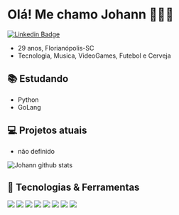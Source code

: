 # Olá! Me chamo Johann 🙋🏾‍♂️

[![Linkedin Badge](https://img.shields.io/badge/-LinkedIn-0e76a8?style=flat-square&logo=Linkedin&logoColor=white)](https://www.linkedin.com/in/johann-philipi-10509780/)

- 29 anos, Florianópolis-SC
- Tecnologia, Musica, VideoGames, Futebol e Cerveja

## 📚 Estudando

- Python
- GoLang

## 💻 Projetos atuais

- não definido

![Johann github stats](https://github-readme-stats.vercel.app/api?username=JohannPhilipi&show_icons=true&theme=tokyonight)

## 🔧 Tecnologias & Ferramentas

![](https://img.shields.io/badge/OS-Linux-informational?style=flat&logo=linux&logoColor=white&color=6aa6f8)
![](https://img.shields.io/badge/Editor-VS_Code-informational?style=flat&logo=visual-studio-code&logoColor=white&color=6aa6f8)
![](https://img.shields.io/badge/Code-Python-informational?style=flat&logo=python&logoColor=white&color=6aa6f8)
![](https://img.shields.io/badge/Shell-Bash-informational?style=flat&logo=gnu-bash&logoColor=white&color=6aa6f8)
![](https://img.shields.io/badge/Tools-FastAPI-informational?style=flat&logo=fastapi&logoColor=white&color=6aa6f8)
![](https://img.shields.io/badge/Tools-MongoDB-informational?style=flat&logo=mongodb&logoColor=white&color=6aa6f8)
![](https://img.shields.io/badge/Tools-PostgreSQL-informational?style=flat&logo=postgresql&logoColor=white&color=6aa6f8)
![](https://img.shields.io/badge/Tools-Docker-informational?style=flat&logo=docker&logoColor=white&color=6aa6f8)

